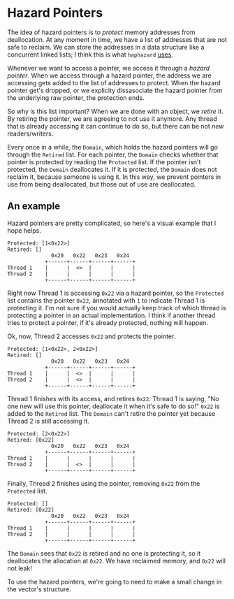 # Hazard Pointers

The idea of hazard pointers is to _protect_ memory addresses from deallocation.
At any moment in time, we have a list of addresses that are not safe to reclaim.
We can store the addresses in a data structure like a concurrent linked lists; I
think this is what `haphazard`
[uses](https://docs.rs/haphazard/latest/src/haphazard/domain.rs.html#759-768).

Whenever we want to access a pointer, we access it through a _hazard pointer_.
When we access through a hazard pointer, the address we are accessing gets added
to the list of addresses to protect. When the hazard pointer get's dropped, or
we explicity dissasociate the hazard pointer from the underlying raw pointer,
the protection ends.

So why is this list important? When we are done with an object, we _retire_ it.
By retiring the pointer, we are agreeing to not use it anymore. Any thread that
is already accessing it can continue to do so, but there can be not _new_
readers/writers.

Every once in a while, the `Domain`, which holds the hazard pointers will go
through the `Retired` list. For each pointer, the `Domain` checks whether that
pointer is protected by reading the `Protected` list. If the pointer isn't
protected, the `Domain` deallocates it. If it is protected, the `Domain` does
not reclaim it, because someone is using it. In this way, we prevent pointers in
use from being deallocated, but those out of use are deallocated.

## An example

Hazard pointers are pretty complicated, so here's a visual example that I hope
helps.

```
Protected: [1<0x22>]
Retired: []
              0x20   0x22   0x23   0x24
            +------+------+------+------+
Thread 1    |      |  <>  |      |      |
Thread 2    |      |      |      |      |
            +------+------+------+------+
```

Right now Thread 1 is accessing `0x22` via a hazard pointer, so the `Protected`
list contains the pointer `Ox22`, annotated with `1` to indicate Thread 1 is
protecting it. I'm not sure if you would actually keep track of which thread is
protecting a pointer in an actual implementation. I think if another thread
tries to protect a pointer, if it's already protected, nothing will happen.

Ok, now, Thread 2 accesses `0x22` and protects the pointer.

```
Protected: [1<0x22>, 2<0x22>]
Retired: []
              0x20   0x22   0x23   0x24
            +------+------+------+------+
Thread 1    |      |  <>  |      |      |
Thread 2    |      |  <>  |      |      |
            +------+------+------+------+
```

Thread 1 finishes with its access, and retires `0x22`. Thread 1 is saying, "No
one new will use this pointer, deallocate it when it's safe to do so!" `0x22` is
added to the `Retired` list. The `Domain` can't retire the pointer yet because
Thread 2 is still accessing it.

```
Protected: [2<0x22>]
Retired: [0x22]
              0x20   0x22   0x23   0x24
            +------+------+------+------+
Thread 1    |      |      |      |      |
Thread 2    |      |  <>  |      |      |
            +------+------+------+------+
```

Finally, Thread 2 finishes using the pointer, removing `0x22` from the
`Protected` list.

```
Protected: []
Retired: [0x22]
              0x20   0x22   0x23   0x24
            +------+------+------+------+
Thread 1    |      |      |      |      |
Thread 2    |      |      |      |      |
            +------+------+------+------+
```

The `Domain` sees that `0x22` is retired and no one is protecting it, so it
deallocates the allocation at `0x22`. We have reclaimed memory, and `0x22` will
not leak!

To use the hazard pointers, we're going to need to make a small change in the
vector's structure.

